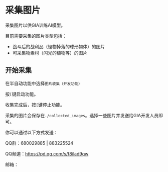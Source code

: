 # 采集图片

采集图片以供GIA训练AI模型。

目前需要采集的图片类型包括：

- 战斗后的战利品（怪物掉落的球形物体）的图片
- 可采集物素材（闪光的植物等）的图片

## 开始采集

在半自动功能中选择`图片收集（开发功能）`

按`[`键启动功能。

收集完成后，按`[`键停止功能。

采集的图片会保存在`./collected_images`。选择一些图片并发送给GIA开发人员即可。

你可以通过以下方式发送：

QQ群：680029885 | 883225524

QQ频道：https://pd.qq.com/s/f8ilad9qw

邮箱：
